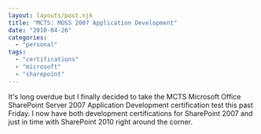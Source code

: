 ```yaml
---
layout: layouts/post.njk
title: "MCTS: MOSS 2007 Application Development"
date: "2010-04-26"
categories: 
  - "personal"
tags: 
  - "certifications"
  - "microsoft"
  - "sharepoint"
---
```


It's long overdue but I finally decided to take the MCTS Microsoft Office SharePoint Server 2007 Application Development certification test this past Friday. I now have both development certifications for SharePoint 2007 and just in time with SharePoint 2010 right around the corner.
